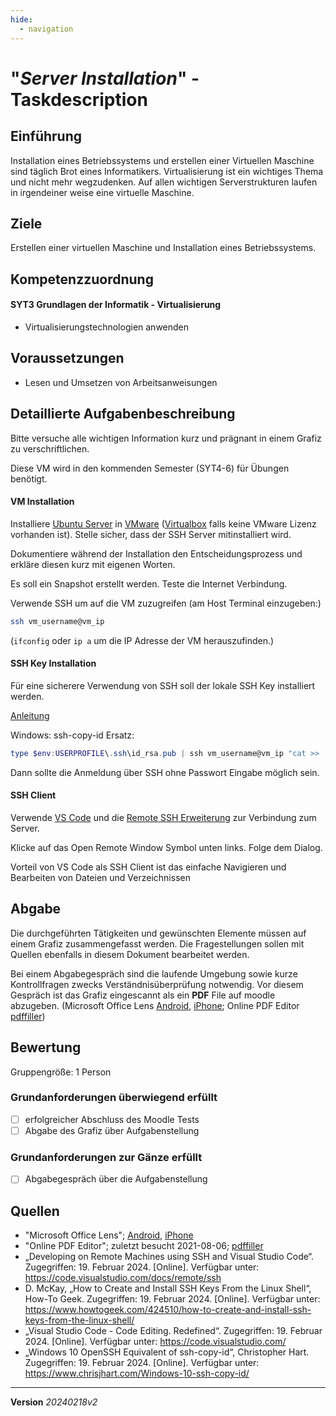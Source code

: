 ```yaml
---
hide:
  - navigation
---
```


# "*Server Installation*" - Taskdescription

## Einführung

Installation eines Betriebssystems und erstellen einer Virtuellen Maschine sind täglich Brot eines Informatikers. Virtualisierung ist ein wichtiges Thema und nicht mehr wegzudenken. Auf allen wichtigen Serverstrukturen laufen in irgendeiner weise eine virtuelle Maschine.

## Ziele

Erstellen einer virtuellen Maschine und Installation eines Betriebssystems.


## Kompetenzzuordnung

#### SYT3 Grundlagen der Informatik - Virtualisierung

* Virtualisierungstechnologien anwenden

## Voraussetzungen

* Lesen und Umsetzen von Arbeitsanweisungen

## Detaillierte Aufgabenbeschreibung
Bitte versuche alle wichtigen Information kurz und prägnant in einem Grafiz zu verschriftlichen.

Diese VM wird in den kommenden Semester (SYT4-6) für Übungen benötigt.

#### VM Installation

Installiere [Ubuntu Server](https://ubuntu.com/download/server) in [VMware](https://e5.onthehub.com/WebStore/ProductsByMajorVersionList.aspx?cmi_cs=1&cmi_mnuMain=16a020b5-ed3c-df11-b4ab-0030487d8897&ws=2bd99bb6-fa8c-de11-8cd1-0030487d8897&vsro=8) ([Virtualbox](https://www.virtualbox.org/) falls keine VMware Lizenz vorhanden ist). Stelle sicher, dass der SSH Server mitinstalliert wird.

Dokumentiere während der Installation den Entscheidungsprozess und erkläre diesen kurz mit eigenen Worten.

Es soll ein Snapshot erstellt werden. Teste die Internet Verbindung.

Verwende SSH um auf die VM zuzugreifen (am Host Terminal einzugeben:)

```bash
ssh vm_username@vm_ip
```

(`ifconfig` oder `ip a` um die IP Adresse der VM herauszufinden.)

#### SSH Key Installation

Für eine sicherere Verwendung von SSH soll der lokale SSH Key installiert werden.

[Anleitung](https://www.howtogeek.com/424510/how-to-create-and-install-ssh-keys-from-the-linux-shell/)

Windows: ssh-copy-id Ersatz:

```powershell
type $env:USERPROFILE\.ssh\id_rsa.pub | ssh vm_username@vm_ip "cat >> .ssh/authorized_keys"
```

Dann sollte die Anmeldung über SSH ohne Passwort Eingabe möglich sein.

#### SSH Client

Verwende [VS Code](https://code.visualstudio.com/) und die [Remote SSH Erweiterung](https://code.visualstudio.com/docs/remote/ssh) zur Verbindung zum Server.

Klicke auf das Open Remote Window Symbol unten links. Folge dem Dialog.

Vorteil von VS Code als SSH Client ist das einfache Navigieren und Bearbeiten von Dateien und Verzeichnissen

## Abgabe
Die durchgeführten Tätigkeiten und gewünschten Elemente müssen auf einem Grafiz zusammengefasst werden. Die Fragestellungen sollen mit Quellen ebenfalls in diesem Dokument bearbeitet werden.

Bei einem Abgabegespräch sind die laufende Umgebung sowie kurze Kontrollfragen zwecks Verständnisüberprüfung notwendig. Vor diesem Gespräch ist das Grafiz eingescannt als ein **PDF** File auf moodle abzugeben. (Microsoft Office Lens [Android](https://play.google.com/store/apps/details?id=com.microsoft.office.officelens&hl=de_AT&gl=US), [iPhone](https://apps.apple.com/at/app/microsoft-office-lens-pdf-scan/id975925059); Online PDF Editor [pdffiller](https://www.pdffiller.com/de/))

## Bewertung
Gruppengröße: 1 Person
### Grundanforderungen **überwiegend erfüllt**
- [ ] erfolgreicher Abschluss des Moodle Tests
- [ ] Abgabe des Grafiz über Aufgabenstellung
### Grundanforderungen **zur Gänze erfüllt**
- [ ] Abgabegespräch über die Aufgabenstellung
## Quellen
* "Microsoft Office Lens";  [Android](https://play.google.com/store/apps/details?id=com.microsoft.office.officelens&hl=de_AT&gl=US), [iPhone](https://apps.apple.com/at/app/microsoft-office-lens-pdf-scan/id975925059)
* "Online PDF Editor"; zuletzt besucht 2021-08-06; [pdffiller](https://www.pdffiller.com/de/)
* „Developing on Remote Machines using SSH and Visual Studio Code“. Zugegriffen: 19. Februar 2024. [Online]. Verfügbar unter: https://code.visualstudio.com/docs/remote/ssh
* D. McKay, „How to Create and Install SSH Keys From the Linux Shell“, How-To Geek. Zugegriffen: 19. Februar 2024. [Online]. Verfügbar unter: https://www.howtogeek.com/424510/how-to-create-and-install-ssh-keys-from-the-linux-shell/
* „Visual Studio Code - Code Editing. Redefined“. Zugegriffen: 19. Februar 2024. [Online]. Verfügbar unter: https://code.visualstudio.com/
* „Windows 10 OpenSSH Equivalent of ssh-copy-id“, Christopher Hart. Zugegriffen: 19. Februar 2024. [Online]. Verfügbar unter: https://www.chrisjhart.com/Windows-10-ssh-copy-id/



---
**Version** *20240218v2*